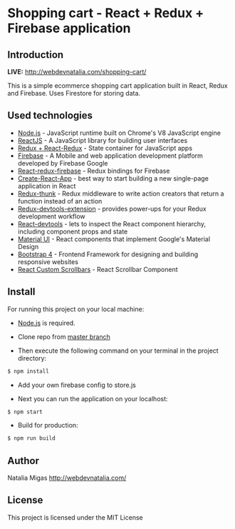 <h1>Shopping cart - React + Redux + Firebase application </h1>

## Introduction

<b>LIVE:</b> http://webdevnatalia.com/shopping-cart/

This is a simple ecommerce shopping cart application built in React, Redux and Firebase. Uses Firestore for storing data.

## Used technologies

- [Node.js](https://nodejs.org/en/) - JavaScript runtime built on Chrome's V8 JavaScript engine
- [ReactJS](https://reactjs.org/) - A JavaScript library for building user interfaces
- [Redux + React-Redux](https://redux.js.org/basics/usagewithreact) - State container for JavaScript apps
- [Firebase](https://firebase.google.com/) - A Mobile and web application development platform developed by Firebase Google
- [React-redux-firebase](https://github.com/prescottprue/react-redux-firebase) - Redux bindings for Firebase
- [Create-React-App](https://reactjs.org/docs/create-a-new-react-app.html) - best way to start building a new single-page application in React
- [Redux-thunk](https://github.com/reduxjs/redux-thunk) - Redux middleware to write action creators that return a function instead of an action
- [Redux-devtools-extension](https://github.com/zalmoxisus/redux-devtools-extension) - provides power-ups for your Redux development workflow
- [React-devtools](https://github.com/facebook/react-devtools) - lets to inspect the React component hierarchy, including component props and state
- [Material UI](https://material-ui.com/) - React components that implement Google's Material Design
- [Bootstrap 4](https://getbootstrap.com/docs/4.1/getting-started/introduction/) - Frontend Framework for designing and building responsive websites
- [React Custom Scrollbars](https://github.com/malte-wessel/react-custom-scrollbars) - React Scrollbar Component

## Install

For running this project on your local machine:

- [Node.js](https://nodejs.org/en/download/) is required.

- Clone repo from [master branch](https://github.com/natalia-migas/shopping-cart)

- Then execute the following command on your terminal in the project directory:

```bash
$ npm install
```

- Add your own firebase config to store.js

- Next you can run the application on your localhost:

```bash
$ npm start
```

- Build for production:

```bash
$ npm run build
```

## Author

Natalia Migas http://webdevnatalia.com/

## License

This project is licensed under the MIT License
